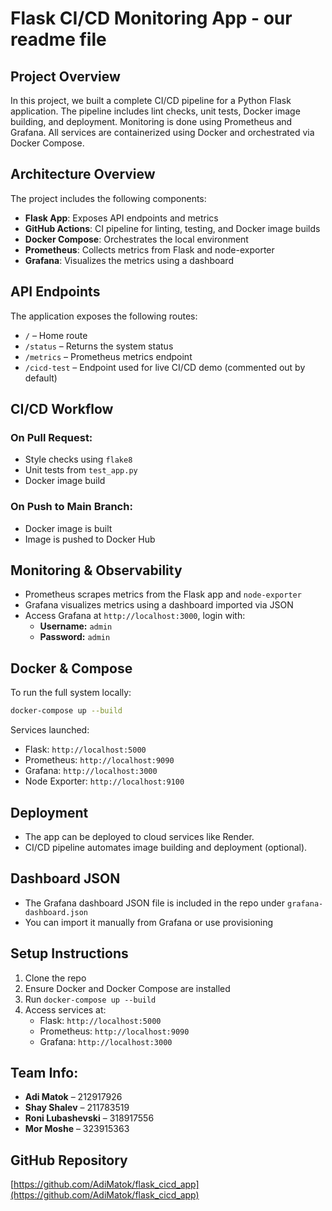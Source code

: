 # Flask CI/CD Monitoring App - our readme file

## Project Overview 
In this project, we built a complete CI/CD pipeline for a Python Flask application. The pipeline includes lint checks, unit tests, Docker image building, and deployment. Monitoring is done using Prometheus and Grafana. All services are containerized using Docker and orchestrated via Docker Compose.

## Architecture Overview
The project includes the following components:
- **Flask App**: Exposes API endpoints and metrics
- **GitHub Actions**: CI pipeline for linting, testing, and Docker image builds
- **Docker Compose**: Orchestrates the local environment
- **Prometheus**: Collects metrics from Flask and node-exporter
- **Grafana**: Visualizes the metrics using a dashboard

## API Endpoints
The application exposes the following routes:
- `/` – Home route
- `/status` – Returns the system status
- `/metrics` – Prometheus metrics endpoint
- `/cicd-test` – Endpoint used for live CI/CD demo (commented out by default)

## CI/CD Workflow
### On Pull Request:
- Style checks using `flake8`
- Unit tests from `test_app.py`
- Docker image build

### On Push to Main Branch:
- Docker image is built
- Image is pushed to Docker Hub

## Monitoring & Observability
- Prometheus scrapes metrics from the Flask app and `node-exporter`
- Grafana visualizes metrics using a dashboard imported via JSON
- Access Grafana at `http://localhost:3000`, login with:
  - **Username:** `admin`
  - **Password:** `admin`

## Docker & Compose
To run the full system locally:
```bash
docker-compose up --build
```

Services launched:
- Flask: `http://localhost:5000`
- Prometheus: `http://localhost:9090`
- Grafana: `http://localhost:3000`
- Node Exporter: `http://localhost:9100`

## Deployment
- The app can be deployed to cloud services like Render.
- CI/CD pipeline automates image building and deployment (optional).

## Dashboard JSON
- The Grafana dashboard JSON file is included in the repo under `grafana-dashboard.json`
- You can import it manually from Grafana or use provisioning

## Setup Instructions
1. Clone the repo
2. Ensure Docker and Docker Compose are installed
3. Run `docker-compose up --build`
4. Access services at:
   - Flask: `http://localhost:5000`
   - Prometheus: `http://localhost:9090`
   - Grafana: `http://localhost:3000`

## Team Info:
- **Adi Matok** – 212917926
- **Shay Shalev** – 211783519
- **Roni Lubashevski** – 318917556
- **Mor Moshe** – 323915363

## GitHub Repository
[https://github.com/AdiMatok/flask_cicd_app](https://github.com/AdiMatok/flask_cicd_app)
